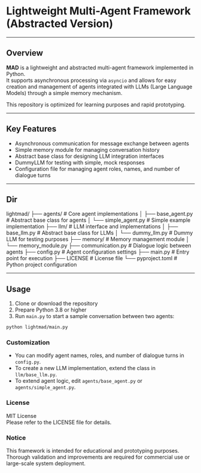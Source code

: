 # Lightweight Multi-Agent Framework (Abstracted Version)

---


## Overview

**MAD** is a lightweight and abstracted multi-agent framework implemented in Python.  
It supports asynchronous processing via `asyncio` and allows for easy creation and management of agents integrated with LLMs (Large Language Models) through a simple memory mechanism.

This repository is optimized for learning purposes and rapid prototyping.

---


## Key Features

- Asynchronous communication for message exchange between agents  
- Simple memory module for managing conversation history  
- Abstract base class for designing LLM integration interfaces  
- DummyLLM for testing with simple, mock responses  
- Configuration file for managing agent roles, names, and number of dialogue turns  

---


## Dir

lightmad/
├── agents/                  # Core agent implementations
│   ├── base_agent.py        # Abstract base class for agents
│   └── simple_agent.py      # Simple example implementation
├── llm/                     # LLM interface and implementations
│   ├── base_llm.py          # Abstract base class for LLMs
│   └── dummy_llm.py         # Dummy LLM for testing purposes
├── memory/                  # Memory management module
│   └── memory_module.py
├── communication.py         # Dialogue logic between agents
├── config.py                # Agent configuration settings
├── main.py                  # Entry point for execution
├── LICENSE                  # License file
└── pyproject.toml           # Python project configuration


---


## Usage

1. Clone or download the repository  
2. Prepare Python 3.8 or higher  
3. Run `main.py` to start a sample conversation between two agents:

```bash
python lightmad/main.py
```


### Customization

- You can modify agent names, roles, and number of dialogue turns in `config.py`.  
- To create a new LLM implementation, extend the class in `llm/base_llm.py`.  
- To extend agent logic, edit `agents/base_agent.py` or `agents/simple_agent.py`.


### License

MIT License  
Please refer to the LICENSE file for details.

### Notice

This framework is intended for educational and prototyping purposes.  
Thorough validation and improvements are required for commercial use or large-scale system deployment.
